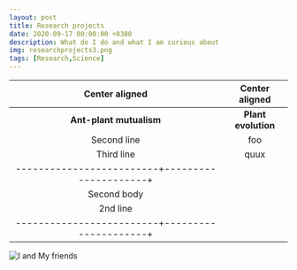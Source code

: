 ```yaml
---
layout: post
title: Research projects
date: 2020-09-17 00:00:00 +0300
description: What do I do and what I am curious about
img: researchprojects3.png 
tags: [Research,Science]
---
```



| Center aligned          | Center aligned      |
|:-----------------------:|:-------------------:|
| **Ant-plant mutualism** | **Plant evolution** | 
| Second line             | foo                 |
| Third line              | quux                |
|-------------------------+---------------------+
| Second body             |                     |
| 2nd line                |                     |
|-------------------------+---------------------+


![I and My friends]({{site.baseurl}}/assets/img/we-in-rest.jpg)
